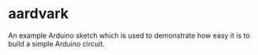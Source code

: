 # aardvark
An example Arduino sketch which is used to demonstrate how easy it is to build a simple Arduino circuit.
